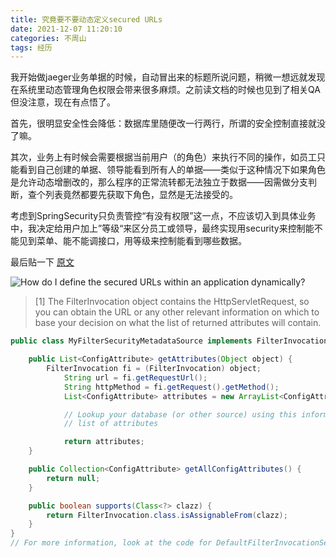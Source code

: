 ```yaml
---
title: 究竟要不要动态定义secured URLs
date: 2021-12-07 11:20:10
categories: 不周山
tags: 经历
---
```


我开始做jaeger业务单据的时候，自动冒出来的标题所说问题，稍微一想远就发现在系统里动态管理角色权限会带来很多麻烦。之前读文档的时候也见到了相关QA但没注意，现在有点悟了。
<!-- more -->

首先，很明显安全性会降低：数据库里随便改一行两行，所谓的安全控制直接就没了嘛。

其次，业务上有时候会需要根据当前用户（的角色）来执行不同的操作，如员工只能看到自己创建的单据、领导能看到所有人的单据——类似于这种情况下如果角色是允许动态增删改的，那么程序的正常流转都无法独立于数据——因需做分支判断，查个列表竟然都要先获取下角色，显然是无法接受的。

考虑到SpringSecurity只负责管控“有没有权限”这一点，不应该切入到具体业务中，我决定给用户加上”等级“来区分员工或领导，最终实现用security来控制能不能见到菜单、能不能调接口，用等级来控制能看到哪些数据。

最后贴一下 [原文](https://docs.spring.io/spring-security/reference/servlet/appendix/faq.html#appendix-faq-dynamic-url-metadata)

![How do I define the secured URLs within an application dynamically?](appendix-faq-dynamic-url-metadata.jpg)

> [1] The FilterInvocation object contains the HttpServletRequest, so you can obtain the URL or any other relevant information on which to base your decision on what the list of returned attributes will contain.

```JAVA
public class MyFilterSecurityMetadataSource implements FilterInvocationSecurityMetadataSource {

    public List<ConfigAttribute> getAttributes(Object object) {
        FilterInvocation fi = (FilterInvocation) object;
            String url = fi.getRequestUrl();
            String httpMethod = fi.getRequest().getMethod();
            List<ConfigAttribute> attributes = new ArrayList<ConfigAttribute>();

            // Lookup your database (or other source) using this information and populate the
            // list of attributes

            return attributes;
    }

    public Collection<ConfigAttribute> getAllConfigAttributes() {
        return null;
    }

    public boolean supports(Class<?> clazz) {
        return FilterInvocation.class.isAssignableFrom(clazz);
    }
}
// For more information, look at the code for DefaultFilterInvocationSecurityMetadataSource.
```
